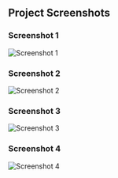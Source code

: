 ## Project Screenshots

### Screenshot 1
![Screenshot 1](https://github.com/your-username/your-repo-name/blob/main/images/Screenshot-2024-09-20-160757.png)

### Screenshot 2
![Screenshot 2](https://github.com/your-username/your-repo-name/blob/main/images/Screenshot-2024-09-20-163259.png)

### Screenshot 3
![Screenshot 3](https://github.com/your-username/your-repo-name/blob/main/images/Screenshot-2024-09-20-163321.png)

### Screenshot 4
![Screenshot 4](https://github.com/your-username/your-repo-name/blob/main/images/Screenshot-2024-09-20-163342.png)
